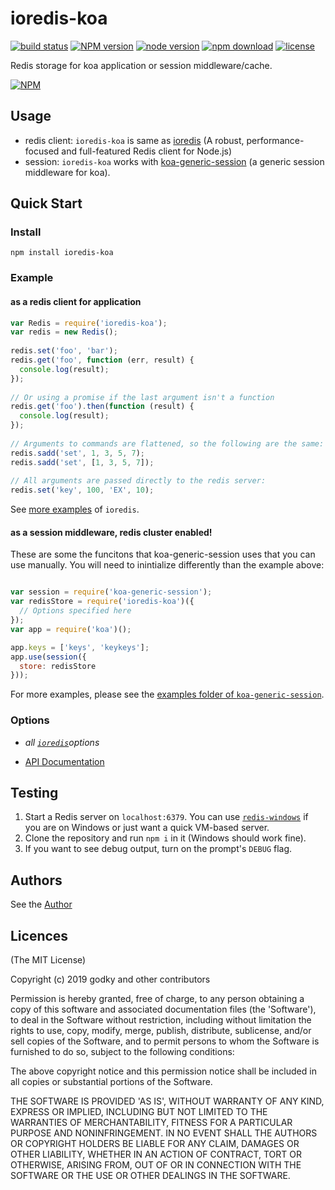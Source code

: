 ioredis-koa
=========

<!-- [![Coveralls][coveralls-image]][coveralls-url]
[![David deps][david-image]][david-url]
[![David devDeps][david-dev-image]][david-dev-url] -->
[![build status][travis-image]][travis-url]
[![NPM version][npm-image]][npm-url]
[![node version][node-image]][node-url]
[![npm download][download-image]][download-url]
[![license][license-image]][license-url]

[travis-image]: https://img.shields.io/travis/godky/ioredis-koa.svg?style=flat-square
[travis-url]: https://travis-ci.org/godky/ioredis-koa
[npm-image]: https://img.shields.io/npm/v/ioredis-koa.svg?style=flat-square
[npm-url]: https://npmjs.org/package/ioredis-koa
[node-image]: https://img.shields.io/node/v/ioredis-koa.svg?style=flat-square
[node-url]: http://nodejs.org/download/
[download-image]: https://img.shields.io/npm/dm/ioredis-koa.svg?style=flat-square
[download-url]: https://npmjs.org/package/ioredis-koa
[license-image]: https://img.shields.io/npm/l/ioredis-koa.svg?style=flat-square
[license-url]: https://github.com/godky/ioredis-koa/blob/master/LICENSE
<!-- [coveralls-image]: https://img.shields.io/coveralls/godky/ioredis-koa.svg?style=flat-square
[coveralls-url]: https://coveralls.io/r/godky/ioredis-koa?branch=master
[david-image]: https://img.shields.io/david/godky/ioredis-koa.svg?style=flat-square&label=deps
[david-url]: https://david-dm.org/godky/ioredis-koa
[david-dev-image]: https://img.shields.io/david/dev/godky/ioredis-koa.svg?style=flat-square&label=devDeps
[david-dev-url]: https://david-dm.org/godky/ioredis-koa#info=devDependencies
[david-opt-image]: https://img.shields.io/david/optional/godky/ioredis-koa.svg?style=flat-square&label=optDeps
[david-opt-url]: https://david-dm.org/godky/ioredis-koa#info=devDependencies -->

Redis storage for koa application or session middleware/cache.

[![NPM](https://nodei.co/npm/ioredis-koa.svg?downloads=true)](https://nodei.co/npm/ioredis-koa/)

## Usage

  - redis client: `ioredis-koa` is same as [ioredis](https://github.com/luin/ioredis) (A robust, performance-focused and full-featured Redis client for Node.js)
  - session: `ioredis-koa` works with [koa-generic-session](https://github.com/koajs/generic-session) (a generic session middleware for koa).

## Quick Start

### Install

```
npm install ioredis-koa
```

### Example

#### as a redis client for application

```js
var Redis = require('ioredis-koa');
var redis = new Redis();
 
redis.set('foo', 'bar');
redis.get('foo', function (err, result) {
  console.log(result);
});
 
// Or using a promise if the last argument isn't a function
redis.get('foo').then(function (result) {
  console.log(result);
});
 
// Arguments to commands are flattened, so the following are the same:
redis.sadd('set', 1, 3, 5, 7);
redis.sadd('set', [1, 3, 5, 7]);
 
// All arguments are passed directly to the redis server:
redis.set('key', 100, 'EX', 10);

```
See [more examples](https://www.npmjs.com/package/ioredis) of `ioredis`.

#### as a session middleware, redis cluster enabled!

These are some the funcitons that koa-generic-session uses that you can use manually. You will need to inintialize differently than the example above:

```js

var session = require('koa-generic-session');
var redisStore = require('ioredis-koa')({
  // Options specified here
});
var app = require('koa')();

app.keys = ['keys', 'keykeys'];
app.use(session({
  store: redisStore
}));
```
For more examples, please see the [examples folder of `koa-generic-session`](https://github.com/koajs/generic-session/tree/master/example).

### Options

 - *all [`ioredis`](https://www.npmjs.com/package/ioredis)options*
* [API Documentation]([API.md](https://github.com/luin/ioredis/blob/HEAD/API.md))


## Testing
1. Start a Redis server on `localhost:6379`. You can use [`redis-windows`](https://github.com/ServiceStack/redis-windows) if you are on Windows or just want a quick VM-based server.
2. Clone the repository and run `npm i` in it (Windows should work fine).
3. If you want to see debug output, turn on the prompt's `DEBUG` flag.

## Authors
See the [Author](https://github.com/godky)

## Licences
(The MIT License)

Copyright (c) 2019 godky and other contributors

Permission is hereby granted, free of charge, to any person obtaining a copy of this software and associated documentation files (the 'Software'), to deal in the Software without restriction, including without limitation the rights to use, copy, modify, merge, publish, distribute, sublicense, and/or sell copies of the Software, and to permit persons to whom the Software is furnished to do so, subject to the following conditions:

The above copyright notice and this permission notice shall be included in all copies or substantial portions of the Software.

THE SOFTWARE IS PROVIDED 'AS IS', WITHOUT WARRANTY OF ANY KIND, EXPRESS OR IMPLIED, INCLUDING BUT NOT LIMITED TO THE WARRANTIES OF MERCHANTABILITY, FITNESS FOR A PARTICULAR PURPOSE AND NONINFRINGEMENT. IN NO EVENT SHALL THE AUTHORS OR COPYRIGHT HOLDERS BE LIABLE FOR ANY CLAIM, DAMAGES OR OTHER LIABILITY, WHETHER IN AN ACTION OF CONTRACT, TORT OR OTHERWISE, ARISING FROM, OUT OF OR IN CONNECTION WITH THE SOFTWARE OR THE USE OR OTHER DEALINGS IN THE SOFTWARE.
